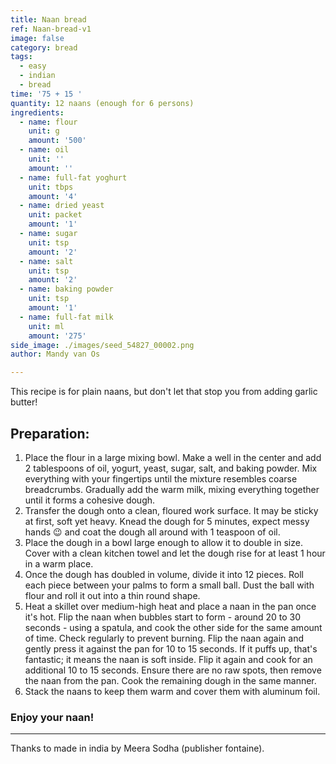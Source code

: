 ```yaml
---
title: Naan bread
ref: Naan-bread-v1
image: false
category: bread
tags:
  - easy
  - indian
  - bread
time: '75 + 15 '
quantity: 12 naans (enough for 6 persons)
ingredients:
  - name: flour
    unit: g
    amount: '500'
  - name: oil
    unit: ''
    amount: ''
  - name: full-fat yoghurt
    unit: tbps
    amount: '4'
  - name: dried yeast
    unit: packet
    amount: '1'
  - name: sugar
    unit: tsp
    amount: '2'
  - name: salt
    unit: tsp
    amount: '2'
  - name: baking powder
    unit: tsp
    amount: '1'
  - name: full-fat milk
    unit: ml
    amount: '275'
side_image: ./images/seed_54827_00002.png
author: Mandy van Os

---
```


This recipe is for plain naans, but don't let that stop you from adding garlic butter!

## Preparation:

1.	Place the flour in a large mixing bowl. Make a well in the center and add 2 tablespoons of oil, yogurt, yeast, sugar, salt, and baking powder. Mix everything with your fingertips until the mixture resembles coarse breadcrumbs. Gradually add the warm milk, mixing everything together until it forms a cohesive dough.
2.	Transfer the dough onto a clean, floured work surface. It may be sticky at first, soft yet heavy. Knead the dough for 5 minutes, expect messy hands 😉 and coat the dough all around with 1 teaspoon of oil.
3.	Place the dough in a bowl large enough to allow it to double in size. Cover with a clean kitchen towel and let the dough rise for at least 1 hour in a warm place.
4.	Once the dough has doubled in volume, divide it into 12 pieces. Roll each piece between your palms to form a small ball. Dust the ball with flour and roll it out into a thin round shape.
5.	Heat a skillet over medium-high heat and place a naan in the pan once it's hot. Flip the naan when bubbles start to form - around 20 to 30 seconds - using a spatula, and cook the other side for the same amount of time. Check regularly to prevent burning. Flip the naan again and gently press it against the pan for 10 to 15 seconds. If it puffs up, that's fantastic; it means the naan is soft inside. Flip it again and cook for an additional 10 to 15 seconds. Ensure there are no raw spots, then remove the naan from the pan. Cook the remaining dough in the same manner.
6.	Stack the naans to keep them warm and cover them with aluminum foil.


### Enjoy your naan!

---
Thanks to made in india by Meera Sodha (publisher fontaine).





